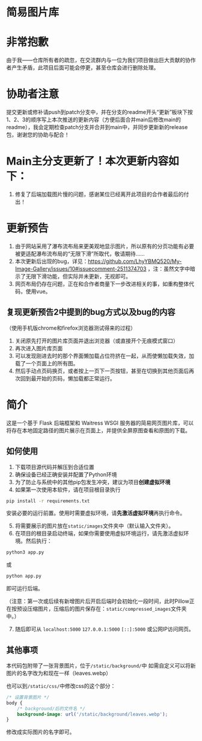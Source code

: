 # 简易图片库

# 非常抱歉

由于我——仓库所有者的疏忽，在交流群内与一位为我们项目做出巨大贡献的协作者产生矛盾，此项目后面可能会停更，甚至仓库会进行删除处理。

# 协助者注意

提交更新或修补请push到patch分支中，并在分支的readme开头“更新”板块下按1、2、3的顺序写上本次推送的更新内容（方便后面合并main后修改main的readme），我会定期检查patch分支并合并到main中，并同步更新新的release包，谢谢您的协助与配合！

# Main主分支更新了！本次更新内容如下：

1. 修复了后端加载图片慢的问题，感谢某位已经离开此项目的合作者最后的付出！

# 更新预告

1. 由于网站采用了瀑布流布局来更美观地显示图片，所以原有的分页功能有必要被更适配瀑布流布局的“无限下滑”所取代，敬请期待……
2. 本次更新后出现的bug，详见：https://github.com/LhyYBMQ520/My-Image-Gallery/issues/10#issuecomment-2511374703 ，注：虽然文字中暗示了无限下滑功能，但实际并未更新，无视即可。
3. 网页布局仍存在问题，正在和合作者商量下一步改进相关的事，如重构整体代码，使用vue。

## 复现更新预告2中提到的bug方式以及bug的内容

（使用手机版chrome和firefox浏览器测试得来的过程）
1. 关闭原先打开的图片库页面并退出浏览器（或直接开个无痕模式窗口）
2. 再次进入图片库页面
3. 可以发现刚进去时的那个界面懒加载占位符挤在一起，从而使懒加载失效，加载了一个页面上的所有图。
4. 然后手动点页码换页，或者按上一页下一页按钮，甚至在切换到其他页面后再次回到最开始的页码，懒加载都正常运行。

# 简介

这是一个基于 Flask 后端框架和 Waitress WSGI 服务器的简易网页图片库，可以将存在本地固定路径的图片展示在页面上，并提供全屏原图查看和原图的下载。

## 如何使用

1. 下载项目源代码并解压到合适位置
2. 确保设备已经正确安装并配置了Python环境
3. 为了防止与系统中的其他pip包发生冲突，建议为项目**创建虚拟环境**
4. 如果第一次使用本软件，请在项目根目录执行
```sh
pip install -r requirements.txt
```
安装必要的运行前置。使用时需要虚拟环境，请**先激活虚拟环境**再执行命令。

5. 将需要展示的图片放在`static/images`文件夹中（默认输入文件夹）。
6. 在项目的根目录启动终端，如果你需要使用虚拟环境运行，请先激活虚拟环境。然后执行：
```sh
python3 app.py
```
或
```sh
python app.py
```

即可运行后端。

（注意：第一次或后续有新增图片后开启后端时会初始化一段时间，此时Pillow正在按预设压缩图片，压缩后的图片保存在：`static/compressed_images`文件夹中。）

7. 随后即可从 `localhost:5000` `127.0.0.1:5000` `[::]:5000` 或公网IP访问网页。

## 其他事项

本代码包附带了一张背景图片，位于`/static/background/`中
如需自定义可以将新图片的名字改为和现在一样（leaves.webp）

也可以到`/static/css/`中修改css的这个部分：

```css
/* 设置背景图片 */
body {
    /* background/后的文件名 */
    background-image: url('/static/background/leaves.webp');
}
```

修改成实际图片的名字即可。
